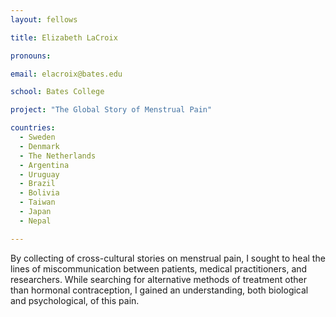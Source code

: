 ```yaml
---
layout: fellows

title: Elizabeth LaCroix

pronouns: 

email: elacroix@bates.edu

school: Bates College

project: "The Global Story of Menstrual Pain"

countries:
  - Sweden
  - Denmark
  - The Netherlands
  - Argentina
  - Uruguay
  - Brazil
  - Bolivia
  - Taiwan
  - Japan
  - Nepal

---
```


By collecting of cross-cultural stories on menstrual pain, I sought to heal the lines of miscommunication between patients, medical practitioners, and researchers. While searching for alternative methods of treatment other than hormonal contraception, I gained an understanding, both biological and psychological, of this pain.